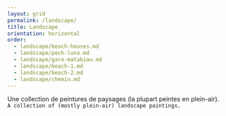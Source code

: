 ```yaml
---
layout: grid
permalink: /landscape/
title: Landscape
orientation: horizontal
order:
  - landscape/beach-houses.md
  - landscape/pech-luna.md
  - landscape/gare-matabiau.md
  - landscape/beach-1.md
  - landscape/beach-2.md
  - landscape/chemin.md
---
```


Une collection de peintures de paysages (la plupart peintes en plein-air).
<br>``A collection of (mostly plein-air) landscape paintings.``
